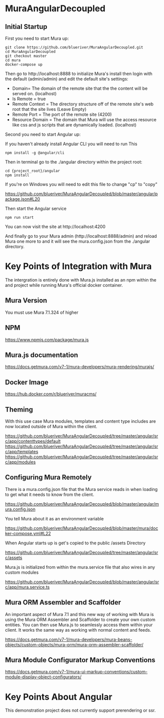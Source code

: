 # MuraAngularDecoupled

## Initial Startup

First you need to start Mura up:
```
git clone https://github.com/blueriver/MuraAngularDecoupled.git
cd MuraAngularDecoupled
git checkout master
cd mura
docker-compose up
```

Then go to http://localhost:8888 to initialize Mura's install then login with the default (admin/admin) and edit the default site's settings:
* Domain= The domain of the remote site that the the content will be served on. (localhost)
* Is Remote = true
* Remote Context = The directory structure off of the remote site's web root that the site lives (Leave Empty)
* Remote Port = The port of the remote site (4200)
* Resource Domain = The domain that Mura will use the access resource like css and js scripts that are dynamically loaded. (localhost)

Second you need to start Angular up:

If you haven't already install Angular CLI you will need to run This

```
npm install -g @angular/cli
```

Then in terminal go to the ./angular directory within the project root:
```
cd {project_root}/angular
npm install
```

If you're on Windows you will need to edit this file to change "cp" to "copy"

https://github.com/blueriver/MuraAngularDecoupled/blob/master/angular/package.json#L20

Then start the Angular service

```
npm run start
```

You can now visit the site at http://localhost:4200

And finally go to your Mura admin (http://localhost:8888/admin) and reload Mura one more to and it will see the mura.config.json from the ./angular directory.

# Key Points of Integration with Mura

The intergration is entirely done with Mura.js installed as an npm within the and project while running Mura's official docker container.

## Mura Version

You must use Mura 7.1.324 of higher

## NPM
https://www.npmjs.com/package/mura.js

## Mura.js documentation

https://docs.getmura.com/v7-1/mura-developers/mura-rendering/murajs/

## Docker Image

https://hub.docker.com/r/blueriver/muracms/

## Theming

With this use case Mura modules, templates and content type includes are now located outside of Mura within the client.

https://github.com/blueriver/MuraAngularDecoupled/tree/master/angular/src/app/contenttypes/default
https://github.com/blueriver/MuraAngularDecoupled/tree/master/angular/src/app/templates
https://github.com/blueriver/MuraAngularDecoupled/tree/master/angular/src/app/modules

## Configuring Mura Remotely

There is a mura.config.json file that the Mura service reads in when loading to get what it needs to know from the client.

https://github.com/blueriver/MuraAngularDecoupled/blob/master/angular/mura.config.json

You tell Mura about it as an environment variable

https://github.com/blueriver/MuraAngularDecoupled/blob/master/mura/docker-compose.yml#L22

When Angular starts up is get's copied to the public /assets Directory

https://github.com/blueriver/MuraAngularDecoupled/tree/master/angular/src/assets

Mura.js is initialized from within the mura.service file that also wires in any custom modules

https://github.com/blueriver/MuraAngularDecoupled/blob/master/angular/src/app/mura.service.ts

## Mura ORM Assembler and Scaffolder

An important aspect of Mura 7.1 and this new way of working with Mura is using the Mura ORM Assembler and Scaffolder to create your own custom entities.  You can then use Mura.js to seamlessly access them within your client.  It works the same way as working with normal content and feeds.

https://docs.getmura.com/v7-1/mura-developers/mura-beans-objects/custom-objects/mura-orm/mura-orm-assembler-scaffolder/

## Mura Module Configurator Markup Conventions

https://docs.getmura.com/v7-1/mura-ui-markup-conventions/custom-module-display-object-configurators/

# Key Points About Angular

This demonstration project does not currently support prerendering or ssr.

